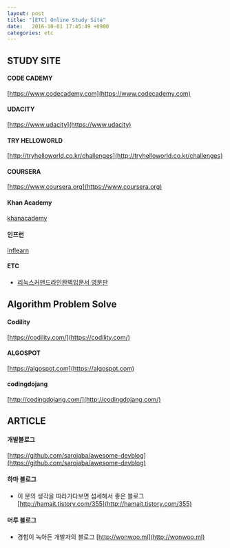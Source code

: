 ```yaml
---
layout: post
title: "[ETC] Online Study Site"
date:   2016-10-01 17:45:49 +0900
categories: etc  
---
```


## STUDY SITE

#### CODE CADEMY 
[https://www.codecademy.com](https://www.codecademy.com)

#### UDACITY
[https://www.udacity](https://www.udacity)

#### TRY HELLOWORLD
[http://tryhelloworld.co.kr/challenges](http://tryhelloworld.co.kr/challenges)

#### COURSERA
[https://www.coursera.org](https://www.coursera.org)

#### Khan Academy
[khanacademy](https://www.khanacademy.org/welcome)

#### 인프런
[inflearn](https://www.inflearn.com)

#### ETC
 - [리눅스커맨드라인완벽입문서 영문판](http://linuxcommand.org/tlcl.php)

## Algorithm Problem Solve

#### Codility
[https://codility.com/](https://codility.com/)

#### ALGOSPOT
[https://algospot.com](https://algospot.com)

#### codingdojang
[http://codingdojang.com/](http://codingdojang.com/)

## ARTICLE

#### 개발블로그
[https://github.com/sarojaba/awesome-devblog](https://github.com/sarojaba/awesome-devblog)

#### 하마 블로그
 - 이 분의 생각을 따라가다보면 섬세해서 좋은 블로그
[http://hamait.tistory.com/355](http://hamait.tistory.com/355)

#### 머루 블로그
 - 경험이 녹아든 개발자의 블로그
[http://wonwoo.ml](http://wonwoo.ml)
